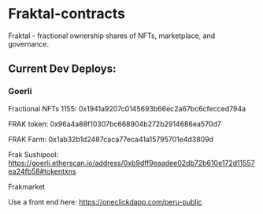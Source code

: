 # Fraktal-contracts
Fraktal - fractional ownership shares of NFTs, marketplace, and governance. 

## Current Dev Deploys:

### Goerli
Fractional NFTs 1155: 0x1941a9207c0145693b66ec2a67bc6cfecced794a

FRAK token: 0x96a4a88f10307bc668904b272b2914686ea570d7

FRAK Farm: 0x1ab32b1d2487caca77eca41a15795701e4d3809d

Frak Sushipool: https://goerli.etherscan.io/address/0xb9dff9eaadee02db72b610e172d11557ea24fb58#tokentxns

Frakmarket

Use a front end here: https://oneclickdapp.com/peru-public

